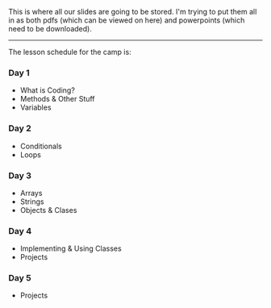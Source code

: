 This is where all our slides are going to be stored.
I'm trying to put them all in as both pdfs (which can be viewed on here) and powerpoints (which need to be downloaded).

------------------

The lesson schedule for the camp is:

### Day 1
- What is Coding?
- Methods & Other Stuff
- Variables

### Day 2
- Conditionals
- Loops

### Day 3
- Arrays
- Strings
- Objects & Clases

### Day 4
- Implementing & Using Classes
- Projects

### Day 5
- Projects
